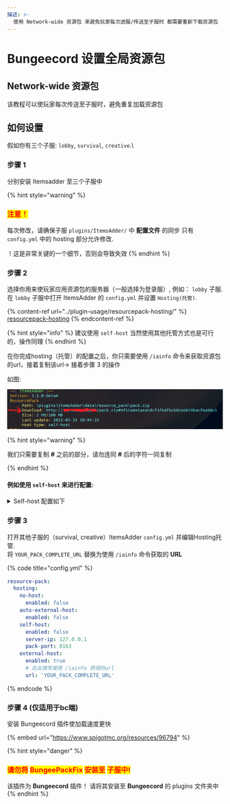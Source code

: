 ```yaml
---
描述: >-
  使用 Network-wide 资源包 来避免玩家每次进服/传送至子服时 都需要重新下载资源包
---
```


# Bungeecord 设置全局资源包

## Network-wide 资源包

该教程可以使玩家每次传送至子服时，避免重复加载资源包

## 如何设置

假如你有三个子服: `lobby`, `survival`, `creative`.\


### 步骤 1

分别安装 Itemsadder 至三个子服中

{% hint style="warning" %}
### <mark style="color:red;">注意！</mark>

每次修改，请确保子服 `plugins/ItemsAdder/` 中 **配置文件** 的同步
只有 `config.yml` 中的 hosting 部分允许修改.

！这是非常关键的一个细节，否则会导致失效
{% endhint %}

### 步骤 2

选择你用来使玩家应用资源包的服务器（一般选择为登录服）, 例如： `lobby` 子服.\
在 `lobby` 子服中打开 ItemsAdder 的 `config.yml` 并设置 `Hosting(托管)`.

{% content-ref url="../plugin-usage/resourcepack-hosting/" %}
[resourcepack-hosting](../plugin-usage/resourcepack-hosting/)
{% endcontent-ref %}

{% hint style="info" %}
建议使用 `self-host` 当然使用其他托管方式也是可行的，操作同理
{% endhint %}

在你完成hosting（托管）的配置之后，你只需要使用 `/iainfo` 命令来获取资源包的url，接着复制该url-> 接着步骤 3 的操作

如图:

![](<../.gitbook/assets/image (60) (1).png>)

{% hint style="warning" %}

我们只需要复制 **#** 之前的部分，请勿连同 **#** 后的字符一同复制

{% endhint %}

#### 例如使用 `self-host` 来进行配置:

<details>

<summary>Self-host 配置如下</summary>

{% code title="config.yml" %}
```yaml
resource-pack:
  hosting:
    no-host:
      enabled: false
    auto-external-host:
      enabled: false
    self-host:
      enabled: true
      server-ip: YOUR_SERVER_IP_HERE
      pack-port: 8163
    external-host:
      enabled: false
      url: ''
```
{% endcode %}

使用 `/iazip` 生成资源包

</details>

### 步骤 3

打开其他子服的（survival, creative）ItemsAdder `config.yml` 并编辑Hosting托管.\
将 `YOUR_PACK_COMPLETE_URL` 替换为使用 `/iainfo` 命令获取的 **URL**

{% code title="config.yml" %}
```yaml
resource-pack:
  hosting:
    no-host:
      enabled: false
    auto-external-host:
      enabled: false
    self-host:
      enabled: false
      server-ip: 127.0.0.1
      pack-port: 8163
    external-host:
      enabled: true
      # 在此填写使用 /iainfo 获得的url
      url: 'YOUR_PACK_COMPLETE_URL'
```
{% endcode %}

### 步骤 4 (仅适用于bc端)

安装 Bungeecord 插件使加载速度更快

{% embed url="https://www.spigotmc.org/resources/96794" %}

{% hint style="danger" %}
### <mark style="color:red;">请勿将</mark> <mark style="color:red;"></mark><mark style="color:red;">**BungeePackFix**</mark> <mark style="color:red;"></mark><mark style="color:red;">安装至</mark> <mark style="color:red;"></mark><mark style="color:red;">子服中!</mark>

该插件为 **Bungeecord** 插件！ 请将其安装至 **Bungeecord** 的 plugins 文件夹中
{% endhint %}
